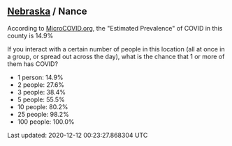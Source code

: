 
## [Nebraska](/united-states/nebraska) / Nance

According to [MicroCOVID.org](http://microcovid.org),
the "Estimated Prevalence" of COVID in this county is 14.9%

If you interact with a certain number of people in this location
(all at once in a group, or spread out across the day), what is the chance that
1 or more of them has COVID?

- 1 person: 14.9%
- 2 people: 27.6%
- 3 people: 38.4%
- 5 people: 55.5%
- 10 people: 80.2%
- 25 people: 98.2%
- 100 people: 100.0%

Last updated: 2020-12-12 00:23:27.868304 UTC

